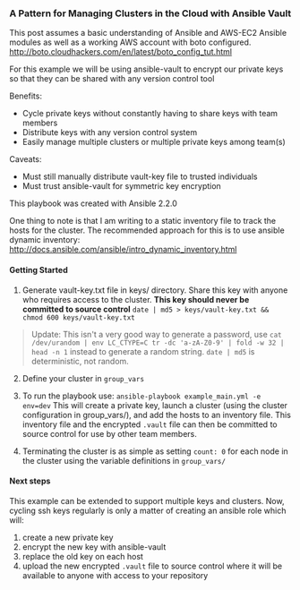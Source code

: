 ### A Pattern for Managing Clusters in the Cloud with Ansible Vault

This post assumes a basic understanding of Ansible and AWS-EC2 Ansible modules as well as a working AWS account with boto configured.
http://boto.cloudhackers.com/en/latest/boto_config_tut.html

For this example we will be using ansible-vault to encrypt our private keys so that they can be shared with any version control tool

Benefits:
- Cycle private keys without constantly having to share keys with team members
- Distribute keys with any version control system
- Easily manage multiple clusters or multiple private keys among team(s)

Caveats:
- Must still manually distribute vault-key file to trusted individuals
- Must trust ansible-vault for symmetric key encryption

This playbook was created with Ansible 2.2.0

One thing to note is that I am writing to a static inventory file to track the hosts for the cluster. The recommended approach for this is to use ansible dynamic inventory:
http://docs.ansible.com/ansible/intro_dynamic_inventory.html

#### Getting Started
1. Generate vault-key.txt file in keys/ directory. Share this key with anyone who requires access to the cluster.  __This key should
never be committed to source control__
`date | md5 > keys/vault-key.txt && chmod 600 keys/vault-key.txt`

> Update: This isn't a very good way to generate a password, use `cat /dev/urandom | env LC_CTYPE=C tr -dc 'a-zA-Z0-9' | fold -w 32 | head -n 1` instead to generate a random string. `date | md5` is deterministic, not random.

2. Define your cluster in `group_vars`

3. To run the playbook use:
`ansible-playbook example_main.yml -e env=dev`
This will create a private key, launch a cluster (using the cluster configuration in group_vars/), and add the hosts to an inventory
file. This inventory file and the encrypted `.vault` file can then be committed to source control for use by other team members.

4. Terminating the cluster is as simple as setting `count: 0` for each node in the cluster using the variable
definitions in `group_vars/`

#### Next steps
This example can be extended to support multiple keys and clusters.
Now, cycling ssh keys regularly is only a matter of creating an ansible role which will:
1. create a new private key
2. encrypt the new key with ansible-vault
3. replace the old key on each host
4. upload the new encrypted `.vault` file to source control where it will be available to anyone with access to your repository
